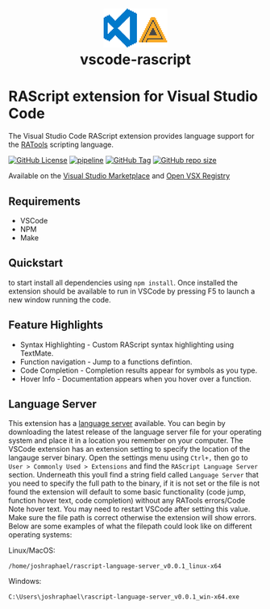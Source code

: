 # <p align="center">![ra](assets/ra_vscode.png "Retro Achievements VSCode")<br>vscode-rascript</p>

# RAScript extension for Visual Studio Code

The Visual Studio Code RAScript extension provides language support for the [RATools](https://github.com/Jamiras/RATools) scripting language.

[![GitHub License](https://img.shields.io/github/license/joshraphael/vscode-rascript)](https://github.com/joshraphael/vscode-rascript/blob/main/LICENSE)
[![pipeline](https://github.com/joshraphael/vscode-rascript/actions/workflows/publish.yaml/badge.svg)](https://github.com/joshraphael/vscode-rascript/actions/workflows/publish.yaml)
[![GitHub Tag](https://img.shields.io/github/v/tag/joshraphael/vscode-rascript)](https://github.com/joshraphael/vscode-rascript/tags)
[![GitHub repo size](https://img.shields.io/github/repo-size/joshraphael/vscode-rascript)](https://github.com/joshraphael/vscode-rascript/archive/main.zip)

Available on the [Visual Studio Marketplace](https://marketplace.visualstudio.com/items?itemName=joshraphael.rascript) and [Open VSX Registry](https://open-vsx.org/extension/joshraphael/rascript)

## Requirements
- VSCode
- NPM
- Make

## Quickstart
to start install all dependencies using `npm install`. Once installed the extension should be available to run in VSCode by pressing F5 to launch a new window running the code.

## Feature Highlights
- Syntax Highlighting - Custom RAScript syntax highlighting using TextMate.
- Function navigation - Jump to a functions defintion.
- Code Completion - Completion results appear for symbols as you type.
- Hover Info - Documentation appears when you hover over a function.

## Language Server
This extension has a [language server](https://github.com/joshraphael/rascript-language-server) available. You can begin by downloading the latest release of the language server file for your operating system and place it in a location you remember on your computer. The VSCode extension has an extension setting to specify the location of the langauge server binary. Open the settings menu using `Ctrl+,` then go to `User > Commonly Used > Extensions` and find the `RAScript Language Server` section. Underneath this youll find a string field called `Language Server` that you need to specify the full path to the binary, if it is not set or the file is not found the extension will default to some basic functionality (code jump, function hover text, code completion) without any RATools errors/Code Note hover text. You may need to restart VSCode after setting this value. Make sure the file path is correct otherwise the extension will show errors. Below are some examples of what the filepath could look like on different operating systems:

Linux/MacOS:
```text
/home/joshraphael/rascript-language-server_v0.0.1_linux-x64
```

Windows:
```text
C:\Users\joshraphael\rascript-language-server_v0.0.1_win-x64.exe
```